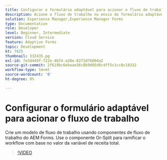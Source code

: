 ```yaml
---
title: Configurar o formulário adaptável para acionar o fluxo de trabalho
description: Acione o fluxo de trabalho no envio do formulário adaptável.
solution: Experience Manager,Experience Manager Forms
type: Documentation
role: Developer
level: Beginner, Intermediate
version: Cloud Service
feature: Adaptive Forms
topic: Development
kt: 7425
thumbnail: 332435.pg
exl-id: 7e3d449f-f22e-4bf4-a20e-82f3d76004a2
source-git-commit: 2f619bc6ebaae36c8b9d05d8c4ff5c1cc8c18332
workflow-type: tm+mt
source-wordcount: '0'
ht-degree: 0%

---
```


# Configurar o formulário adaptável para acionar o fluxo de trabalho

Crie um modelo de fluxo de trabalho usando componentes de fluxo de trabalho do AEM Forms. Use o componente Or-Split para ramificar o workflow com base no valor da variável de receita total.

>[!VIDEO](https://video.tv.adobe.com/v/332435?quality=12&learn=on)

